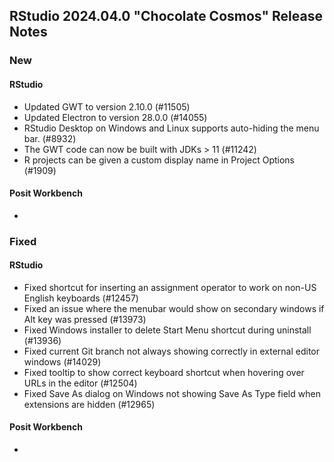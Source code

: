 ## RStudio 2024.04.0 "Chocolate Cosmos" Release Notes

### New
#### RStudio
- Updated GWT to version 2.10.0 (#11505)
- Updated Electron to version 28.0.0 (#14055)
- RStudio Desktop on Windows and Linux supports auto-hiding the menu bar. (#8932)
- The GWT code can now be built with JDKs > 11 (#11242)
- R projects can be given a custom display name in Project Options (#1909)

#### Posit Workbench
-

### Fixed
#### RStudio
- Fixed shortcut for inserting an assignment operator to work on non-US English keyboards (#12457)
- Fixed an issue where the menubar would show on secondary windows if Alt key was pressed (#13973)
- Fixed Windows installer to delete Start Menu shortcut during uninstall (#13936)
- Fixed current Git branch not always showing correctly in external editor windows (#14029)
- Fixed tooltip to show correct keyboard shortcut when hovering over URLs in the editor (#12504)
- Fixed Save As dialog on Windows not showing Save As Type field when extensions are hidden (#12965)

#### Posit Workbench
-
